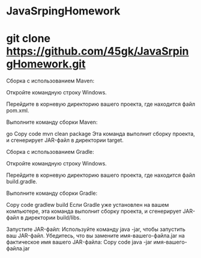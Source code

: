 # JavaSrpingHomework

# git clone https://github.com/45gk/JavaSrpingHomework.git

Сборка с использованием Maven:

Откройте командную строку Windows.

Перейдите в корневую директорию вашего проекта, где находится файл pom.xml.

Выполните команду сборки Maven:

go
Copy code
mvn clean package
Эта команда выполнит сборку проекта, и сгенерирует JAR-файл в директории target.

Сборка с использованием Gradle:

Откройте командную строку Windows.

Перейдите в корневую директорию вашего проекта, где находится файл build.gradle.

Выполните команду сборки Gradle:

Copy code
gradlew build
Если Gradle уже установлен на вашем компьютере, эта команда выполнит сборку проекта, и сгенерирует JAR-файл в директории build/libs.


Запустите JAR-файл: Используйте команду java -jar, чтобы запустить ваш JAR-файл. Убедитесь, что вы замените имя-вашего-файла.jar на фактическое имя вашего JAR-файла:
Copy code
java -jar имя-вашего-файла.jar
